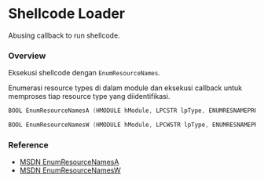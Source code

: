 # Shellcode Loader

Abusing callback to run shellcode.

### Overview

Eksekusi shellcode dengan `EnumResourceNames`.

Enumerasi resource types di dalam module dan eksekusi callback untuk memproses tiap resource type yang diidentifikasi.

```c++
BOOL EnumResourceNamesA (HMODULE hModule, LPCSTR lpType, ENUMRESNAMEPROCA lpEnumFunc, LONG_PTR lParam);

BOOL EnumResourceNamesW (HMODULE hModule, LPCWSTR lpType, ENUMRESNAMEPROCW lpEnumFunc, LONG_PTR lParam);
```

### Reference 

- [MSDN EnumResourceNamesA](https://docs.microsoft.com/en-us/windows/win32/api/libloaderapi/nf-libloaderapi-enumresourcenamesa)
- [MSDN EnumResourceNamesW](https://docs.microsoft.com/en-us/windows/win32/api/libloaderapi/nf-libloaderapi-enumresourcenamesw)